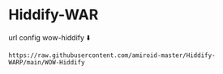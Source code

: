 # Hiddify-WAR

url config wow-hiddify ⬇️
```
https://raw.githubusercontent.com/amiroid-master/Hiddify-WARP/main/WOW-Hiddify
```
